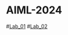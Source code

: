 # AIML-2024
#[Lab_01](https://github.com/2303A51674/AIML-2024/blob/main/Lab1.ipynb)
#[Lab_02](https://github.com/2303A51674/AIML-2024/blob/main/Lab2.ipynb)
